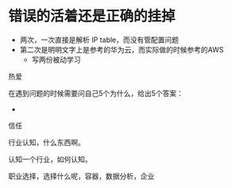 

# 错误的活着还是正确的挂掉

- 两次，一次直接是解析 IP table，而没有管配置问题
- 第二次是明明文字上是参考的华为云，而实际做的时候参考的AWS
  - 写两份被动学习

热爱

在遇到问题的时候需要问自己5个为什么，给出5个答案：

- 

信任

行业认知，什么东西啊。

认知一个行业，如何认知。

职业选择，选择什么呢，容器，数据分析，企业

